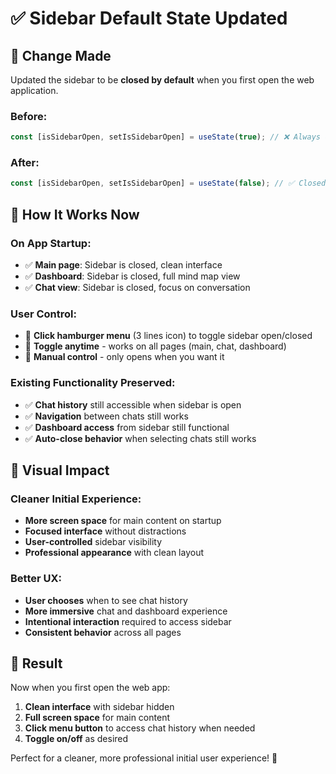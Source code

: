 # ✅ Sidebar Default State Updated

## 🎯 Change Made

Updated the sidebar to be **closed by default** when you first open the web application.

### **Before:**
```typescript
const [isSidebarOpen, setIsSidebarOpen] = useState(true); // ❌ Always open on startup
```

### **After:**
```typescript
const [isSidebarOpen, setIsSidebarOpen] = useState(false); // ✅ Closed by default
```

## 🚀 How It Works Now

### **On App Startup:**
- ✅ **Main page**: Sidebar is closed, clean interface
- ✅ **Dashboard**: Sidebar is closed, full mind map view
- ✅ **Chat view**: Sidebar is closed, focus on conversation

### **User Control:**
- 🔘 **Click hamburger menu** (3 lines icon) to toggle sidebar open/closed
- 🔘 **Toggle anytime** - works on all pages (main, chat, dashboard)
- 🔘 **Manual control** - only opens when you want it

### **Existing Functionality Preserved:**
- ✅ **Chat history** still accessible when sidebar is open
- ✅ **Navigation** between chats still works
- ✅ **Dashboard access** from sidebar still functional
- ✅ **Auto-close behavior** when selecting chats still works

## 🎨 Visual Impact

### **Cleaner Initial Experience:**
- **More screen space** for main content on startup
- **Focused interface** without distractions
- **User-controlled** sidebar visibility
- **Professional appearance** with clean layout

### **Better UX:**
- **User chooses** when to see chat history
- **More immersive** chat and dashboard experience
- **Intentional interaction** required to access sidebar
- **Consistent behavior** across all pages

## 🎉 Result

Now when you first open the web app:
1. **Clean interface** with sidebar hidden
2. **Full screen space** for main content
3. **Click menu button** to access chat history when needed
4. **Toggle on/off** as desired

Perfect for a cleaner, more professional initial user experience! 🚀
